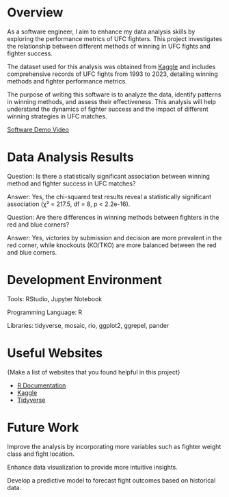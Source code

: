 # Overview

As a software engineer, I aim to enhance my data analysis skills by exploring the performance metrics of UFC fighters. This project investigates the relationship between different methods of winning in UFC fights and fighter success.

The dataset used for this analysis was obtained from [Kaggle](https://www.kaggle.com/) and includes comprehensive records of UFC fights from 1993 to 2023, detailing winning methods and fighter performance metrics.

The purpose of writing this software is to analyze the data, identify patterns in winning methods, and assess their effectiveness. This analysis will help understand the dynamics of fighter success and the impact of different winning strategies in UFC matches.

[Software Demo Video](https://www.loom.com/share/64273bcab8574d639a22d0d2ff9b2b51?sid=22264f2c-760d-4418-9d01-589c07fef342)

# Data Analysis Results

Question: Is there a statistically significant association between winning method and fighter success in UFC matches?

Answer: Yes, the chi-squared test results reveal a statistically significant association (χ² = 217.5, df = 8, p < 2.2e-16).

Question: Are there differences in winning methods between fighters in the red and blue corners?

Answer: Yes, victories by submission and decision are more prevalent in the red corner, while knockouts (KO/TKO) are more balanced between the red and blue corners.

# Development Environment

Tools: RStudio, Jupyter Notebook

Programming Language: R

Libraries: tidyverse, mosaic, rio, ggplot2, ggrepel, pander

# Useful Websites

{Make a list of websites that you found helpful in this project}
* [R Documentation](https://www.rdocumentation.org/)
* [Kaggle](https://www.kaggle.com/)
* [Tidyverse](https://www.tidyverse.org/)


# Future Work

Improve the analysis by incorporating more variables such as fighter weight class and fight location.

Enhance data visualization to provide more intuitive insights.

Develop a predictive model to forecast fight outcomes based on historical data.